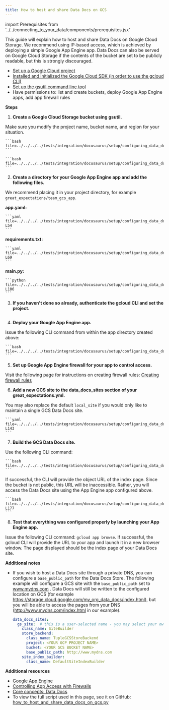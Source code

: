 ```yaml
---
title: How to host and share Data Docs on GCS
---
```

import Prerequisites from '../../connecting_to_your_data/components/prerequisites.jsx'


This guide will explain how to host and share Data Docs on Google Cloud Storage. We recommend using IP-based access, which is achieved by deploying a simple Google App Engine app. Data Docs can also be served on Google Cloud Storage if the contents of the bucket are set to be publicly readable, but this is strongly discouraged.

<Prerequisites>

- [Set up a Google Cloud project](https://cloud.google.com/resource-manager/docs/creating-managing-projects)
- [Installed and initialized the Google Cloud SDK (in order to use the gcloud CLI)](https://cloud.google.com/sdk/docs/quickstarts)
- [Set up the gsutil command line tool](https://cloud.google.com/storage/docs/gsutil_install)
- Have permissions to: list and create buckets, deploy Google App Engine apps, add app firewall rules

</Prerequisites>

**Steps**

1. **Create a Google Cloud Storage bucket using gsutil.**

  Make sure you modify the project name, bucket name, and region for your situation.

    ```bash file=../../../../tests/integration/docusaurus/setup/configuring_data_docs/how_to_host_and_share_data_docs_on_gcs.py#L28
    ```

    ```bash file=../../../../tests/integration/docusaurus/setup/configuring_data_docs/how_to_host_and_share_data_docs_on_gcs.py#L45
    ```

2. **Create a directory for your Google App Engine app and add the following files.**

  We recommend placing it in your project directory, for example ``great_expectations/team_gcs_app``.

  **app.yaml:**

    ```yaml file=../../../../tests/integration/docusaurus/setup/configuring_data_docs/how_to_host_and_share_data_docs_on_gcs.py#L52-L54
    ```

  **requirements.txt:**

    ```yaml file=../../../../tests/integration/docusaurus/setup/configuring_data_docs/how_to_host_and_share_data_docs_on_gcs.py#L68-L69
    ```

  **main.py:**

    ```python file=../../../../tests/integration/docusaurus/setup/configuring_data_docs/how_to_host_and_share_data_docs_on_gcs.py#L77-L106
    ```

3. **If you haven't done so already, authenticate the gcloud CLI and set the project.**

    ```bash file=../../../../tests/integration/docusaurus/setup/configuring_data_docs/how_to_host_and_share_data_docs_on_gcs.py#L114
    ```

4. **Deploy your Google App Engine app.**

  Issue the following CLI command from within the app directory created above:

    ```bash file=../../../../tests/integration/docusaurus/setup/configuring_data_docs/how_to_host_and_share_data_docs_on_gcs.py#L118
    ```

5. **Set up Google App Engine firewall for your app to control access.**

  Visit the following page for instructions on creating firewall rules: [Creating firewall rules](https://cloud.google.com/appengine/docs/standard/python3/creating-firewalls)

6. **Add a new GCS site to the data_docs_sites section of your great_expectations.yml.**

  You may also replace the default ``local_site`` if you would only like to maintain a single GCS Data Docs site.

    ```yaml file=../../../../tests/integration/docusaurus/setup/configuring_data_docs/how_to_host_and_share_data_docs_on_gcs.py#L127-L143
    ```

7. **Build the GCS Data Docs site.**

  Use the following CLI command: 
  
    ```bash file=../../../../tests/integration/docusaurus/setup/configuring_data_docs/how_to_host_and_share_data_docs_on_gcs.py#L159
    ```

  If successful, the CLI will provide the object URL of the index page. Since the bucket is not public, this URL will be inaccessible. Rather, you will access the Data Docs site using the App Engine app configured above.

    ```bash file=../../../../tests/integration/docusaurus/setup/configuring_data_docs/how_to_host_and_share_data_docs_on_gcs.py#L170-L177
    ```

8. **Test that everything was configured properly by launching your App Engine app.**

  Issue the following CLI command: ``gcloud app browse``. If successful, the gcloud CLI will provide the URL to your app and launch it in a new browser window. The page displayed should be the index page of your Data Docs site.


**Additional notes**

- If you wish to host a Data Docs site through a private DNS, you can configure a ``base_public_path`` for the Data Docs Store.  The following example will configure a GCS site with the ``base_public_path`` set to www.mydns.com .  Data Docs will still be written to the configured location on GCS (for example https://storage.cloud.google.com/my_org_data_docs/index.html), but you will be able to access the pages from your DNS (http://www.mydns.com/index.html in our example).

  ```yaml
  data_docs_sites:
    gs_site:  # this is a user-selected name - you may select your own
      class_name: SiteBuilder
      store_backend:
        class_name: TupleGCSStoreBackend
        project: <YOUR GCP PROJECT NAME>
        bucket: <YOUR GCS BUCKET NAME>
        base_public_path: http://www.mydns.com
      site_index_builder:
        class_name: DefaultSiteIndexBuilder
  ```

**Additional resources**

- [Google App Engine](https://cloud.google.com/appengine/docs/standard/python3)
- [Controlling App Access with Firewalls](https://cloud.google.com/appengine/docs/standard/python3/creating-firewalls)
- [Core concepts: Data Docs](../../../reference/data_docs.md)
- To view the full script used in this page, see it on GitHub: [how_to_host_and_share_data_docs_on_gcs.py](https://github.com/great-expectations/great_expectations/tree/develop/tests/integration/docusaurus/setup/configuring_data_docs/how_to_host_and_share_data_docs_on_gcs.py)

